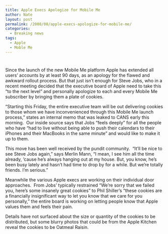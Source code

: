 ```yaml
---
title: Apple Execs Apologize for Mobile Me
author: Nate
layout: post
permalink: /2008/08/apple-execs-apologize-for-mobile-me/
categories:
  - Breaking news
tags:
  - Apple
  - Moble Me
---
```

# 

Since the launch of the new Mobile Me platform Apple has extended all users’ accounts by at least 90 days, as an apology for the flawed and awkward rollout process. But that just isn’t enough for Steve Jobs, who in a recent meeting decided that the executive board of Apple need to take this “to the next level” and personally apologize to each and every Mobile Me subscriber by bringing them a plate of cookies.

“Starting this Friday, the entire executive team will be out delivering cookies to those whom we have inconvenienced through this Mobile Me launch process,” states an internal memo that was leaked to CANS early this morning.  Our inside source says that Jobs “feels deeply” for all the people who have “had to live without being able to push their calendars to their iPhones and their MacBooks in the same minute” and would like to make it up to them.

This move has been well received by the pundit community.  “It’ll be nice to see Steve Jobs again,” says Merlin Mann, “I mean, I see him all the time already, ’cause he’s always hanging out at my house. But, you know, he’s been busy lately and hasn’t had time to drop by for a while. But we’re totally friends. I’m serious.”

Meanwhile the various Apple execs are working on their individual door approaches.  From Jobs’ typically restrained “We’re sorry that we failed you, here’s some insanely great cookies” to Phil Shiller’s “these cookies are a financially insignificant way to let you know that we care for you personally,” the entire board is working on letting people know that Apple values them and feels their pain.

Details have not surfaced about the size or quantity of the cookies to be distributed, but some blurry photos that could be from the Apple Kitchen reveal the cookies to be Oatmeal Raisin.